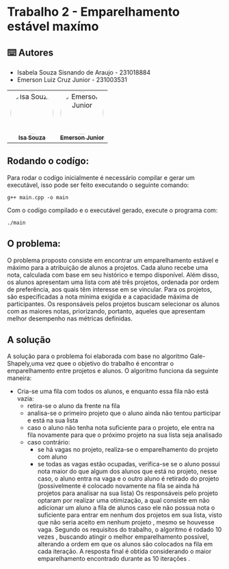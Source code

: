# Trabalho 2 - Emparelhamento estável maxímo

<h2>⌨️ Autores</h2>
<ul>
  <li>Isabela Souza Sisnando de Araujo - 231018884</li>
  <li>Emerson Luiz Cruz Junior - 231003531</li>
</ul>
<table>
  <tr>
    <td align="center"><a href="https://github.com/isasisnando" target="_blank"><img style="border-radius: 50%;" src="https://github.com/isasisnando.png" width="100px;" alt="Isa Souza"/><br /><sub><b>Isa Souza</b></sub></a><br /></td>
    <td align="center"><a href="https://github.com/EmersonJr" target="_blank"><img style="border-radius: 50%;" src="https://github.com/EmersonJr.png" width="100px;" alt="Emerson Junior"/><br /><sub><b>Emerson Junior</b></sub></a><br /></td>
</table>

## Rodando o codígo:

Para rodar o codígo inicialmente é necessário compilar e gerar um executável, isso pode ser feito executando o seguinte comando:

```shell
g++ main.cpp -o main
```
Com o codígo compilado e o executável gerado, execute o programa com:

```shell
./main
```

## O problema:

O problema proposto consiste em encontrar um emparelhamento estável e máximo para a atribuição de alunos a projetos. Cada aluno recebe uma nota, calculada com base em seu histórico e tempo disponível. Além disso, os alunos apresentam uma lista com até três projetos, ordenada por ordem de preferência, aos quais têm interesse em se vincular. Para os projetos, são especificadas a nota mínima exigida e a capacidade máxima de participantes. Os responsáveis pelos projetos buscam selecionar os alunos com as maiores notas, priorizando, portanto, aqueles que apresentam melhor desempenho nas métricas definidas.

## A solução
A solução para o problema foi elaborada com base no algoritmo Gale-Shapely,uma vez quee o objetivo do trabalho é encontrar o emparelhamento entre 
projetos e alunos.
O algoritmo funciona da seguinte maneira:
- Cria-se uma fila com todos os alunos, e enquanto essa fila não está vazia:
	- retira-se o aluno da frente na fila
	- analisa-se o primeiro projeto que o aluno ainda não tentou participar e está na sua lista
	- caso o aluno não tenha nota suficiente para o projeto, ele entra na fila novamente para que o próximo projeto na sua lista seja analisado
	- caso contrário:
		- se há vagas no projeto, realiza-se o emparelhamento do projeto com aluno
		- se todas as vagas estão ocupadas, verifica-se se o aluno possui nota maior do que algum dos alunos que está no projeto, nesse caso, o aluno entra na vaga
e o outro aluno é retirado do projeto (possivelmente é colocado novamente na fila se ainda há projetos para analisar na sua lista)
Os responsáveis pelo projeto optaram por realizar uma otimização, a qual consiste em não adicionar um aluno a fila de alunos caso ele não possua nota o suficiente para entrar em nenhum dos projetos em sua lista, visto que não seria aceito em nenhum projeto , mesmo se houvesse vaga.
Segundo os requisitos do trabalho, o algoritmo é rodado 10 vezes , buscando atingir o melhor emparelhamento possível, alterando a ordem em que os alunos são colocados na fila em cada iteração.
A resposta final é obtida considerando o maior emparelhamento encontrado durante as 10 iterações .

